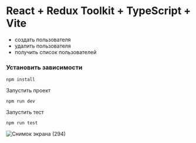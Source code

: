 # React + Redux Toolkit + TypeScript + Vite
- создать пользователя
- удалить пользователя
- получить список пользователей

### Установить зависимости
```
npm install
```
Запустить проект
```
npm run dev
```
Запустить тест
```
npm run test
```
![Снимок экрана (294)](https://github.com/AntonKulagin/create-user/assets/89462331/92f0adbf-c20c-4878-b1e2-048521b22669)
